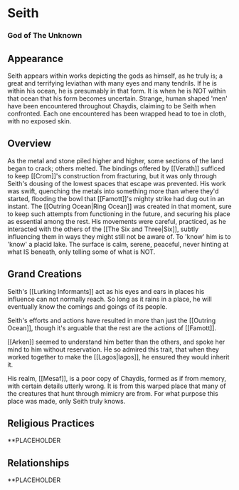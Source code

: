 # Seith
### God of The Unknown

## Appearance

Seith appears within works depicting the gods as himself, as he truly is; a great and terrifying leviathan with many eyes and many tendrils.
If he is within his ocean, he is presumably in that form.
It is when he is NOT within that ocean that his form becomes uncertain.
Strange, human shaped 'men' have been encountered throughout Chaydis, claiming to be Seith when confronted.
Each one encountered has been wrapped head to toe in cloth, with no exposed skin.

## Overview

As the metal and stone piled higher and higher, some sections of the land began to crack; others melted.
The bindings offered by [[Verath]] sufficed to keep [[Crom]]'s construction from fracturing, but it was only through Seith's dousing of the lowest spaces that escape was prevented.
His work was swift, quenching the metals into something more than where they'd started, flooding the bowl that [[Famott]]'s mighty strike had dug out in an instant.
The [[Outring Ocean|Ring Ocean]] was created in that moment, sure to keep such attempts from functioning in the future, and securing his place as essential among the rest.
His movements were careful, practiced, as he interacted with the others of the [[The Six and Three|Six]], subtly influencing them in ways they might still not be aware of.
To 'know' him is to 'know' a placid lake.
The surface is calm, serene, peaceful, never hinting at what IS beneath, only telling some of what is NOT.

## Grand Creations

Seith's [[Lurking Informants]] act as his eyes and ears in places his influence can not normally reach.
So long as it rains in a place, he will eventually know the comings and goings of its people.

Seith's efforts and actions have resulted in more than just the [[Outring Ocean]], though it's arguable that the rest are the actions of [[Famott]].

[[Arken]] seemed to understand him better than the others, and spoke her mind to him without reservation.
He so admired this trait, that when they worked together to make the [[Lagos|lagos]], he ensured they would inherit it.

His realm, [[Mesaf]], is a poor copy of Chaydis, formed as if from memory, with certain details utterly wrong.
It is from this warped place that many of the creatures that hunt through mimicry are from.
For what purpose this place was made, only Seith truly knows.

## Religious Practices

**PLACEHOLDER

## Relationships

**PLACEHOLDER